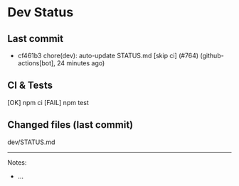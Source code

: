 # Dev Status

## Last commit
- cf461b3 chore(dev): auto-update STATUS.md [skip ci] (#764) (github-actions[bot], 24 minutes ago)
## CI & Tests
[OK] npm ci
[FAIL] npm test

## Changed files (last commit)
dev/STATUS.md

---
Notes:
- ...

